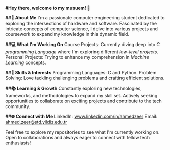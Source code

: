 **#Hey there, welcome to my musuem! 👋**

**##🌟 About Me**
I'm a passionate computer engineering student dedicated to exploring the intersections of hardware and software. Fascinated by the intricate concepts of computer science, I delve into various projects and coursework to expand my knowledge in this dynamic field.

**##💻 What I'm Working On**
Course Projects: Currently diving deep into _C programming Language_ where I'm exploring different _low-level projects_.
Personal Projects: Trying to enhance my comprehension in _Machine Learning_ concepts.

**##🚀 Skills & Interests**
Programming Languages: C and Python.
Problem Solving: Love tackling challenging problems and crafting efficient solutions.

**##📚 Learning & Growth**
Constantly exploring new technologies, frameworks, and methodologies to expand my skill set.
Actively seeking opportunities to collaborate on exciting projects and contribute to the tech community.

**##🌐 Connect with Me**
LinkedIn: www.linkedin.com/in/ahmedzeer
Email: ahmed.zeer@std.yildiz.edu.tr

Feel free to explore my repositories to see what I'm currently working on. Open to collaborations and always eager to connect with fellow tech enthusiasts!

